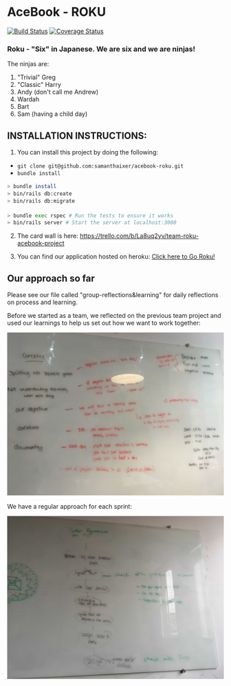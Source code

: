 # AceBook - ROKU

[![Build Status](https://travis-ci.org/samanthaixer/acebook-roku.svg?branch=master)](https://travis-ci.org/samanthaixer/acebook-roku)
[![Coverage Status](https://coveralls.io/repos/github/samanthaixer/acebook-roku/badge.svg?branch=master)](https://coveralls.io/github/samanthaixer/acebook-roku?branch=master)

### Roku - "Six" in Japanese. We are six and we are ninjas!

The ninjas are:
1. "Trivial" Greg
2. "Classic" Harry
3. Andy (don't call me Andrew)
4. Wardah
5. Bart
6. Sam (having a child day)

## INSTALLATION INSTRUCTIONS:

1. You can install this project by doing the following:

- `git clone git@github.com:samanthaixer/acebook-roku.git`
- `bundle install`

```bash
> bundle install
> bin/rails db:create
> bin/rails db:migrate

> bundle exec rspec # Run the tests to ensure it works
> bin/rails server # Start the server at localhost:3000
```

2. The card wall is here: https://trello.com/b/La8uq2yv/team-roku-acebook-project

3. You can find our application hosted on heroku: [Click here to Go Roku!](https://acebook-roku.herokuapp.com/posts)

## Our approach so far

Please see our file called "group-reflections&learning" for daily reflections on process and learning.

Before we started as a team, we reflected on the previous team project and used our learnings to help us set out how we want to work together:

![pro tro](images/pro-tro.jpg)

We have a regular approach for each sprint:

![sprint planning](images/sprint-planning.jpg)

